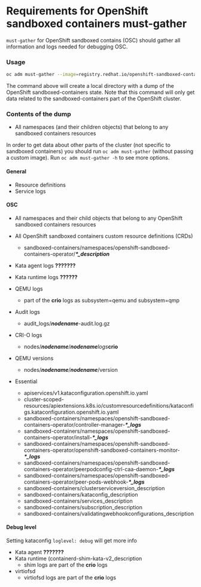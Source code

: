 # Requirements for OpenShift sandboxed containers must-gather

`must-gather` for OpenShift sandboxed contains (OSC) should gather all information and logs needed for debugging OSC.

### Usage
```sh
oc adm must-gather --image=registry.redhat.io/openshift-sandboxed-containers/osc-must-gather-rhel9:latest
```

The command above will create a local directory with a dump of the OpenShift sandboxed-containers state.
Note that this command will only get data related to the sandboxed-containers part of the OpenShift cluster.

### Contents of the dump
- All namespaces (and their children objects) that belong to any sandboxed containers resources

In order to get data about other parts of the cluster (not specific to sandboxed containers) you should
run `oc adm must-gather` (without passing a custom image). Run `oc adm must-gather -h` to see more options.

#### General
- Resource definitions
- Service logs

#### OSC
- All namespaces and their child objects that belong to any OpenShift sandboxed containers resources
- All OpenShift sandboxed containers custom resource definitions (CRDs)
  - sandboxed-containers/namespaces/openshift-sandboxed-containers-operator/**_*\_description_**

- Kata agent logs **???????**
- Kata runtime logs **??????**

- QEMU logs
  - part of the **crio** logs as subsystem=qemu and subsystem=qmp
- Audit logs
  - audit_logs/**_nodename_**-audit.log.gz
- CRI-O logs
  - nodes/**_nodename_**/**_nodename_**_logs_**crio**
- QEMU versions
  - nodes/**_nodename_**/**_nodename_**/version
- Essential
  - apiservices/v1.kataconfiguration.openshift.io.yaml
  - cluster-scoped-resources/apiextensions.k8s.io/customresourcedefinitions/kataconfigs.kataconfiguration.openshift.io.yaml
  - sandboxed-containers/namespaces/openshift-sandboxed-containers-operator/controller-manager-**_*\_logs_**
  - sandboxed-containers/namespaces/openshift-sandboxed-containers-operator/install-**_*\_logs_**
  - sandboxed-containers/namespaces/openshift-sandboxed-containers-operator/openshift-sandboxed-containers-monitor-**_*\_logs_**
  - sandboxed-containers/namespaces/openshift-sandboxed-containers-operator/peerpodconfig-ctrl-caa-daemon-**_*\_logs_**
  - sandboxed-containers/namespaces/openshift-sandboxed-containers-operator/peer-pods-webhook-**_*\_logs_**
  - sandboxed-containers/clusterserviceversion_description
  - sandboxed-containers/kataconfig_description
  - sandboxed-containers/services_description
  - sandboxed-containers/subscription_description
  - sandboxed-containers/validatingwebhookconfigurations_description

#### Debug level
Setting kataconfig `loglevel: debug` will get more info

- Kata agent **???????**
- Kata runtime (containerd-shim-kata-v2_description
  - shim logs are part of the **crio** logs
- virtiofsd
  - virtiofsd logs are part of the **crio** logs
